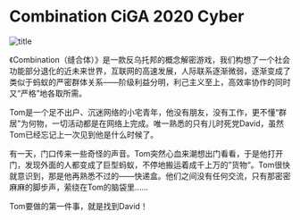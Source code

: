 # Combination CiGA 2020 Cyber

![title](https://img-blog.csdnimg.cn/20201109161856252.jpg?x-oss-process=image/watermark,type_ZmFuZ3poZW5naGVpdGk,shadow_10,text_aHR0cHM6Ly9ibG9nLmNzZG4ubmV0L2NsZWFubGlp,size_16,color_FFFFFF,t_70#pic_center)

《Combination（缝合体）》是一款反乌托邦的概念解密游戏，我们构想了一个社会功能部分退化的近未来世界，互联网的高速发展，人际联系逐渐微弱，逐渐变成了类似于蚂蚁的严密群体关系——阶级利益分明，利己主义至上，高效率协作的同时又“严格”地各取所需。

Tom是一个足不出户、沉迷网络的小宅青年，他没有朋友，没有工作，更不懂“群居”为何物，一切活动都是在网络上完成。唯一熟悉的只有儿时死党David，虽然Tom已经忘记上一次见到他是什么时候了。

有一天，门口传来一些奇怪的声音。Tom突然心血来潮想出门看看，于是他打开门，发现外面的人都变成了巨型蚂蚁，不停地搬运着成千上万的”货物“。Tom很快就意识到，那是他再熟悉不过的——快递盒。他们之间没有任何交流，只有那密密麻麻的脚步声，萦绕在Tom的脑袋里......

Tom要做的第一件事，就是找到David！
